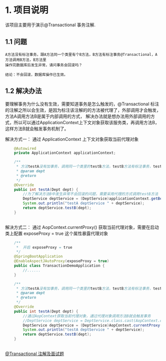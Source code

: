 # 1. 项目说明
该项目主要用于演示@Transactional 事务注解.

## 1.1 问题
```
A方法没有标注事务，跟A方法同一个类里有个B方法，B方法有标注事务@Transactional，A方法调用B方法，B方法里
操作完数据库后发生异常，请问事务会回滚吗？

结论：不会回滚，数据库操作已生效。
```

## 1.2 解决办法
要理解事务为什么没有生效，需要知道事务是怎么触发的，@Transactional 标注的注解之所以会生效，是因为标注该注解的的方法被代理了，外部调用才会触发，方法A调用方法B是属于内部调用的方式，
解决办法就是想办法用外部调用的方式，所以可以通过ApplicationContext上下文对象获取该服务类，再调用方法B，这样方法B就会触发事务机制了。

解决方式一：
通过 ApplicationContext 上下文对象获取当前代理对象
```java
    @Autowired
    private ApplicationContext applicationContext;

    /**
     * 方法testA没有加事务，调用同一个类里的testB方法，testB方法有标注事务，testB中发生异常，看会不会回滚
     * @param dept
     * @return
     */
    @Override
    public int testA(Dept dept) {
        //为了解决方法B中发生异常不会回滚的问题，需要采用代理的方式调用testB方法
        DeptService deptService = (DeptService)applicationContext.getBean(DeptService.class);
        System.out.println("testA deptService " + deptService);
        return deptService.testB(dept);
    }
    
```

解决方式二：
通过 AopContext.currentProxy() 获取当前代理对象，需要在启动类上配置 exposeProxy = true 这个属性暴露代理对象
```java
    /**
     *  开启 exposeProxy = true
     */
    @SpringBootApplication
    @EnableAspectJAutoProxy(exposeProxy = true)
    public class TransactionDemoApplication {
        //......
    }

    /**
     * 方法testA没有加事务，调用同一个类里的testB方法，testB方法有标注事务，testB中发生异常，看会不会回滚
     * @param dept
     * @return
     */
    @Override
    public int testA(Dept dept) {
        //通过AopContext获取当前代理对象，通过代理对象调用方法B就会触发事务
        //DeptService deptService = DeptService.class.cast(AopContext.currentProxy());
        DeptService deptService = (DeptService)AopContext.currentProxy();
        System.out.println("testA deptService " + deptService);
        return deptService.testB(dept);
    }
    
```

[@Transactional 注解及面试题]

[@Transactional 注解及面试题]: https://silken-minnow-d69.notion.site/Spring-Transactional-cea56683dc5147b298d2aef9324a476b?pvs=4